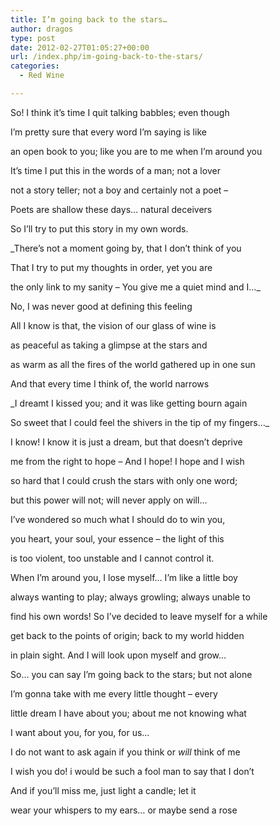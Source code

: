 ```yaml
---
title: I’m going back to the stars…
author: dragos
type: post
date: 2012-02-27T01:05:27+00:00
url: /index.php/im-going-back-to-the-stars/
categories:
  - Red Wine

---
```

So! I think it&#8217;s time I quit talking babbles; even though
  
I&#8217;m pretty sure that every word I&#8217;m saying is like
  
an open book to you; like you are to me when I&#8217;m around you

It&#8217;s time I put this in the words of a man; not a lover
  
not a story teller; not a boy and certainly not a poet &#8211;
  
Poets are shallow these days&#8230; natural deceivers
  
So I&#8217;ll try to put this story in my own words.

_There&#8217;s not a moment going by, that I don&#8217;t think of you<!--more-->


  
That I try to put my thoughts in order, yet you are
  
the only link to my sanity &#8211; You give me a quiet mind and I&#8230;_

No, I was never good at defining this feeling
  
All I know is that, the vision of our glass of wine is
  
as peaceful as taking a glimpse at the stars and
  
as warm as all the fires of the world gathered up in one sun
  
And that every time I think of, the world narrows

_I dreamt I kissed you; and it was like getting bourn again
  
So sweet that I could feel the shivers in the tip of my fingers&#8230;_

I know! I know it is just a dream, but that doesn&#8217;t deprive
  
me from the right to hope &#8211; And I hope! I hope and I wish
  
so hard that I could crush the stars with only one word;
  
but this power will not; will never apply on will&#8230;

I&#8217;ve wondered so much what I should do to win you,
  
you heart, your soul, your essence &#8211; the light of this
  
is too violent, too unstable and I cannot control it.

When I&#8217;m around you, I lose myself&#8230; I&#8217;m like a little boy
  
always wanting to play; always growling; always unable to
  
find his own words! So I&#8217;ve decided to leave myself for a while
  
get back to the points of origin; back to my world hidden
  
in plain sight. And I will look upon myself and grow&#8230;

So&#8230; you can say I&#8217;m going back to the stars; but not alone
  
I&#8217;m gonna take with me every little thought &#8211; every
  
little dream I have about you; about me not knowing what
  
I want about you, for you, for us&#8230;
  
I do not want to ask again if you think or _will_ think of me

I wish you do! i would be such a fool man to say that I don&#8217;t
  
And if you&#8217;ll miss me, just light a candle; let it
  
wear your whispers to my ears&#8230; or maybe send a rose